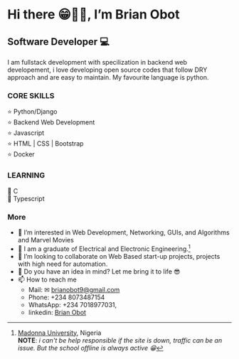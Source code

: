 # Hi there 😁👋🏾, I’m **Brian Obot**<!--(https://www.brianobot.online)-->
## Software Developer 💻

I am fullstack development with specilization in backend web developement, i love developing open source codes that follow DRY approach and are easy to maintain.
My favourite language is python.

### CORE SKILLS
⭐ Python/Django <br/>
⭐ Backend Web Development <br/>
⭐ Javascript <br/>
⭐ HTML | CSS | Bootstrap <br/>
⭐ Docker <br/>

### LEARNING
🤗 C <br/>
🤗 Typescript <br/>

### More
- 👀 I’m interested in Web Development, Networking, GUIs, and Algorithms and Marvel Movies
- 🌱 I am a graduate of Electrical and Electronic Engineering.[^1]
- 💞️ I’m looking to collaborate on Web Based start-up projects, projects with high need for automation.
- 🤗 Do you have an idea in mind? Let me bring it to life 😎
- 📫 How to reach me 
  - Mail: ✉ brianobot9@gmail.com 
  - Phone: +234 8073487154
  - WhatsApp: +234 7018977031, 
  - linkedin: [Brian Obot](https://www.linkedin.com/in/brian-obot-924b49216/)




[^1]: [Madonna University](https://www.madonnauniversity.edu.ng/), Nigeria <br>
**NOTE**: *i can't be help responsible if the site is down, traffic can be an issue. But the school offline is always active 😁*

<!---
brianobot/brianobot is a ✨ special ✨ repository because its `README.md` (this file) appears on your GitHub profile.
You can click the Preview link to take a look at your changes.
--->
